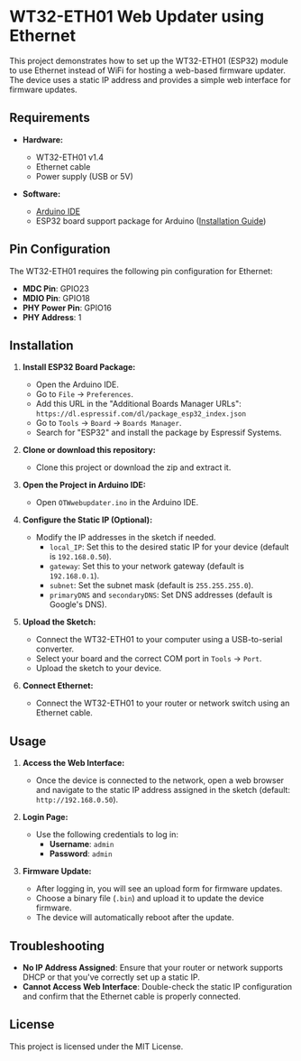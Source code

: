# WT32-ETH01 Web Updater using Ethernet

This project demonstrates how to set up the WT32-ETH01 (ESP32) module to use Ethernet instead of WiFi for hosting a web-based firmware updater. The device uses a static IP address and provides a simple web interface for firmware updates.

## Requirements

- **Hardware:**
  - WT32-ETH01 v1.4
  - Ethernet cable
  - Power supply (USB or 5V)
  
- **Software:**
  - [Arduino IDE](https://www.arduino.cc/en/software)
  - ESP32 board support package for Arduino ([Installation Guide](https://github.com/espressif/arduino-esp32/blob/master/docs/arduino-ide/boards_manager.md))

## Pin Configuration

The WT32-ETH01 requires the following pin configuration for Ethernet:

- **MDC Pin**: GPIO23
- **MDIO Pin**: GPIO18
- **PHY Power Pin**: GPIO16
- **PHY Address**: 1

## Installation

1. **Install ESP32 Board Package:**
   - Open the Arduino IDE.
   - Go to `File` -> `Preferences`.
   - Add this URL in the "Additional Boards Manager URLs": `https://dl.espressif.com/dl/package_esp32_index.json`
   - Go to `Tools` -> `Board` -> `Boards Manager`.
   - Search for "ESP32" and install the package by Espressif Systems.

2. **Clone or download this repository:**
   - Clone this project or download the zip and extract it.

3. **Open the Project in Arduino IDE:**
   - Open `OTWwebupdater.ino` in the Arduino IDE.

4. **Configure the Static IP (Optional):**
   - Modify the IP addresses in the sketch if needed.
     - `local_IP`: Set this to the desired static IP for your device (default is `192.168.0.50`).
     - `gateway`: Set this to your network gateway (default is `192.168.0.1`).
     - `subnet`: Set the subnet mask (default is `255.255.255.0`).
     - `primaryDNS` and `secondaryDNS`: Set DNS addresses (default is Google's DNS).

5. **Upload the Sketch:**
   - Connect the WT32-ETH01 to your computer using a USB-to-serial converter.
   - Select your board and the correct COM port in `Tools` -> `Port`.
   - Upload the sketch to your device.

6. **Connect Ethernet:**
   - Connect the WT32-ETH01 to your router or network switch using an Ethernet cable.

## Usage

1. **Access the Web Interface:**
   - Once the device is connected to the network, open a web browser and navigate to the static IP address assigned in the sketch (default: `http://192.168.0.50`).
   
2. **Login Page:**
   - Use the following credentials to log in:
     - **Username**: `admin`
     - **Password**: `admin`
   
3. **Firmware Update:**
   - After logging in, you will see an upload form for firmware updates.
   - Choose a binary file (`.bin`) and upload it to update the device firmware.
   - The device will automatically reboot after the update.

## Troubleshooting

- **No IP Address Assigned**: Ensure that your router or network supports DHCP or that you've correctly set up a static IP.
- **Cannot Access Web Interface**: Double-check the static IP configuration and confirm that the Ethernet cable is properly connected.

## License

This project is licensed under the MIT License.
